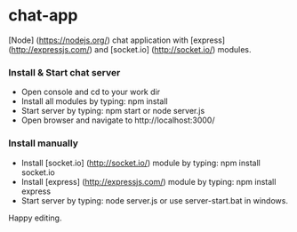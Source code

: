 chat-app
======================

[Node] (https://nodejs.org/) chat application with [express] (http://expressjs.com/) and [socket.io] (http://socket.io/) modules.

### Install & Start chat server
 - Open console and cd to your work dir
 - Install all modules by typing: npm install
 - Start server by typing: npm start or node server.js
 - Open browser and navigate to http://localhost:3000/

### Install manually
 - Install [socket.io] (http://socket.io/) module by typing: npm install socket.io
 - Install [express] (http://expressjs.com/) module by typing: npm install express
 - Start server by typing: node server.js or use server-start.bat in windows.

Happy editing.
